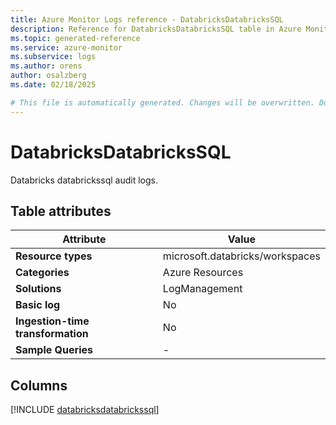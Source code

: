 ```yaml
---
title: Azure Monitor Logs reference - DatabricksDatabricksSQL
description: Reference for DatabricksDatabricksSQL table in Azure Monitor Logs.
ms.topic: generated-reference
ms.service: azure-monitor
ms.subservice: logs
ms.author: orens
author: osalzberg
ms.date: 02/18/2025

# This file is automatically generated. Changes will be overwritten. Do not change this file directly.
---
```


# DatabricksDatabricksSQL

Databricks databrickssql audit logs.


## Table attributes

|Attribute|Value|
|---|---|
|**Resource types**|microsoft.databricks/workspaces|
|**Categories**|Azure Resources|
|**Solutions**| LogManagement|
|**Basic log**|No|
|**Ingestion-time transformation**|No|
|**Sample Queries**|-|



## Columns
  
[!INCLUDE [databricksdatabrickssql](~/reusable-content/ce-skilling/azure/includes/azure-monitor/reference/tables/databricksdatabrickssql-include.md)]
